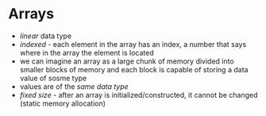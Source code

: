 # Arrays
- *linear* data type
- *indexed* - each element in the array has an index, a number that says where in the array the element is located
- we can imagine an array as a large chunk of memory divided into smaller blocks of memory and each block is capable of storing a data value of sosme type
- values are of the *same data type*
- *fixed size* - after an array is initialized/constructed, it cannot be changed (static memory allocation)
